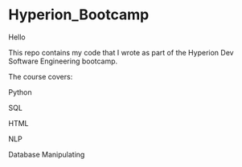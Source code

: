 # Hyperion_Bootcamp

Hello

This repo contains my code that I wrote as part of the Hyperion Dev Software Engineering bootcamp. 

The course covers: 

Python 

SQL 

HTML 

NLP

Database Manipulating 
